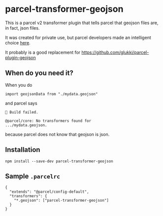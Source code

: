 # parcel-transformer-geojson

This is a parcel v2 transformer plugin that tells parcel that geojson files are, in fact, json files.

It was created for private use, but parcel developers made an intelligent choice [here](https://github.com/parcel-bundler/parcel/issues/3397#issuecomment-521353931).

It probably is a good replacement for https://github.com/glukki/parcel-plugin-geojson

## When do you need it?

When you do 

```
import geojsonData from "./mydata.geojson"
```

and parcel says

```
🚨 Build failed.

@parcel/core: No transformers found for
.../mydata.geojson.
```

because parcel does not know that geojson is json.

## Installation

```
npm install --save-dev parcel-transformer-geojson
```

## Sample `.parcelrc`

```
{
  "extends": "@parcel/config-default",
  "transformers": {
    "*.geojson": ["parcel-transformer-geojson"]
  }
}
```